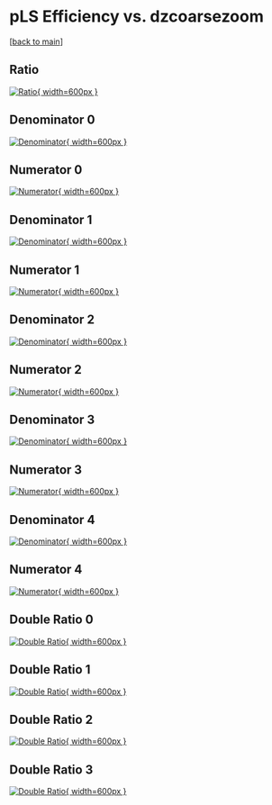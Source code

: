 # pLS Efficiency vs. dzcoarsezoom

[[back to main](./)]



## Ratio

[![Ratio](../mtv/var/pLS_vtr_321_1_eff_dzcoarsezoom.png){ width=600px }](../mtv/var/pLS_vtr_321_1_eff_dzcoarsezoom.pdf)

## Denominator 0

[![Denominator](../mtv/den/pLS_vtr_321_1_eff_dzcoarsezoom_den0.png){ width=600px }](../mtv/den/pLS_vtr_321_1_eff_dzcoarsezoom_den0.pdf)

## Numerator 0

[![Numerator](../mtv/num/pLS_vtr_321_1_eff_dzcoarsezoom_num0.png){ width=600px }](../mtv/num/pLS_vtr_321_1_eff_dzcoarsezoom_num0.pdf)

## Denominator 1

[![Denominator](../mtv/den/pLS_vtr_321_1_eff_dzcoarsezoom_den1.png){ width=600px }](../mtv/den/pLS_vtr_321_1_eff_dzcoarsezoom_den1.pdf)

## Numerator 1

[![Numerator](../mtv/num/pLS_vtr_321_1_eff_dzcoarsezoom_num1.png){ width=600px }](../mtv/num/pLS_vtr_321_1_eff_dzcoarsezoom_num1.pdf)

## Denominator 2

[![Denominator](../mtv/den/pLS_vtr_321_1_eff_dzcoarsezoom_den2.png){ width=600px }](../mtv/den/pLS_vtr_321_1_eff_dzcoarsezoom_den2.pdf)

## Numerator 2

[![Numerator](../mtv/num/pLS_vtr_321_1_eff_dzcoarsezoom_num2.png){ width=600px }](../mtv/num/pLS_vtr_321_1_eff_dzcoarsezoom_num2.pdf)

## Denominator 3

[![Denominator](../mtv/den/pLS_vtr_321_1_eff_dzcoarsezoom_den3.png){ width=600px }](../mtv/den/pLS_vtr_321_1_eff_dzcoarsezoom_den3.pdf)

## Numerator 3

[![Numerator](../mtv/num/pLS_vtr_321_1_eff_dzcoarsezoom_num3.png){ width=600px }](../mtv/num/pLS_vtr_321_1_eff_dzcoarsezoom_num3.pdf)

## Denominator 4

[![Denominator](../mtv/den/pLS_vtr_321_1_eff_dzcoarsezoom_den4.png){ width=600px }](../mtv/den/pLS_vtr_321_1_eff_dzcoarsezoom_den4.pdf)

## Numerator 4

[![Numerator](../mtv/num/pLS_vtr_321_1_eff_dzcoarsezoom_num4.png){ width=600px }](../mtv/num/pLS_vtr_321_1_eff_dzcoarsezoom_num4.pdf)

## Double Ratio 0

[![Double Ratio](../mtv/ratio/pLS_vtr_321_1_eff_dzcoarsezoom_ratio0.png){ width=600px }](../mtv/ratio/pLS_vtr_321_1_eff_dzcoarsezoom_ratio0.pdf)

## Double Ratio 1

[![Double Ratio](../mtv/ratio/pLS_vtr_321_1_eff_dzcoarsezoom_ratio1.png){ width=600px }](../mtv/ratio/pLS_vtr_321_1_eff_dzcoarsezoom_ratio1.pdf)

## Double Ratio 2

[![Double Ratio](../mtv/ratio/pLS_vtr_321_1_eff_dzcoarsezoom_ratio2.png){ width=600px }](../mtv/ratio/pLS_vtr_321_1_eff_dzcoarsezoom_ratio2.pdf)

## Double Ratio 3

[![Double Ratio](../mtv/ratio/pLS_vtr_321_1_eff_dzcoarsezoom_ratio3.png){ width=600px }](../mtv/ratio/pLS_vtr_321_1_eff_dzcoarsezoom_ratio3.pdf)

